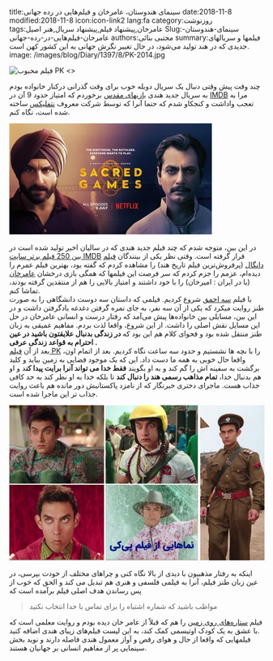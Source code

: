 title:سینمای هندوستان، عامرخان و فیلم‌هایی در رده جهانی
date:2018-11-8
modified:2018-11-8
icon:icon-link2
lang:fa
category:روزنوشت
tags:عامرخان,پیشنهاد فیلم,پیشنهاد سریال,هنر اصیل
Slug:سینمای-هندوستان-عامرخان-فیلم‌هایی-در-رده-جهانی
authors:مجتبی بنائی
summary:فیلمها و سریالهای جدیدی که در هند تولید می‌شود، در حال تغییر نگرش جهانی به این کشور کهن است.
image: /images/blog/Diary/1397/8/PK-2014.jpg

![فیلم محبوب PK <>]({static}/images/blog/Diary/1397/8/PK-2014.jpg)

چند وقت پیش وقتی دنبال یک سریال دوبله خوب برای وقت گذرانی درکنار خانواده بودم به سریال جدید هندی [بازیهای مقدس](http://mydiba.one/series/tt6077448/) برخوردم که امتیاز حدود 9 آن در [IMDB](https://www.imdb.com/title/tt6077448/) مرا به تعجب واداشت و کنجکاو شدم که حتما آنرا که توسط شرکت معروف [نتفلیکس](https://fa.wikipedia.org/wiki/%D9%86%D8%AA%E2%80%8C%D9%81%D9%84%DB%8C%DA%A9%D8%B3) ساخته شده است، نگاه کنم.

![فیلم محبوب فیلم بازیهای مقدس \<\>](/images/blog/Diary/1397/8/SacredGamesstills7.jpg)
  
در این بین، متوجه شدم که چند فیلم جدید هندی که در سالیان اخیر تولید شده است در بی[ن 250 فیلم برتر سایت IMDB](https://www.imdb.com/chart/top?ref_=nv_mv_250) قرار گرفته است. وقتی نظر یکی از بینندگان [فیلم دانگال](https://fa.wikipedia.org/wiki/%D8%AF%D8%A7%D9%86%DA%AF%D8%A7%D9%84) (پرفروش‌ترین فیلم تاریخ هند) را مشاهده کردم که گفته بود، بهترین فیلم عمرم را دیده‌ام، عزمم را جزم کردم که سر فرصت این فیلمها که همگی بازی درخشان [عامرخان](https://fa.wikipedia.org/wiki/%D8%B9%D8%A7%D9%85%D8%B1_%D8%AE%D8%A7%D9%86) (یا در ایران : امیرخان) را با خود داشتند و امتیاز بالایی را هم از منتقدین گرفته بودند، تماشا کنم.  
با فیلم [سه احمق](https://fa.wikipedia.org/wiki/%D8%B3%D9%87_%D8%A7%D8%AD%D9%85%D9%82) شروع کردیم. فیلمی که داستان سه دوست دانشگاهی را به صورت طنز روایت میکرد که یکی از آن سه نفر، به جای نمره گرفتن دغدغه یادگرفتن داشت و در این بین، مسایلی بین خانواده‌ها پیش می‌آمد که رفتار درست و انسانی عامرخان در حل این مسایل نقش اصلی را داشت. از این شروع، واقعا لذت بردم. مفاهیم عمیقی به زبان طنز منتقل شده بود و فحوای کلام هم این بود که **در زندگی بدنبال علایقتون باشید در عین احترام به قواعد زندگی عرفی .**  
بعد از آن [فیلم PK](https://fa.wikipedia.org/wiki/%D9%BE%DB%8C%E2%80%8C%DA%A9%DB%8C_%28%D9%81%DB%8C%D9%84%D9%85%29) را با بچه ها نشستیم و حدود سه ساعت نگاه کردیم. بعد از اتمام اون، واقعا حال خوبی به همه ما دست داد. این که یک موجود فضایی به زمین بیاید و کلید برگشت به سفینه اش را گم کند و به او بگویند **فقط خدا می تواند آنرا برایت پیدا کن**د و او هم بدنبال خدا، **تمام مذاهب رسمی هند را دنبال کند** تا بلکه خدا به او نظر کند به حد کافی جذاب هست. ماجرای دختری خبرنگار که از نامزد پاکستانیش دور مانده هم باعث روایت جذاب تر این ماجرا شده است. 

![صحنه‌هایی از فیلم پی‌کی \<\>](/images/blog/Diary/1397/8/aamir-khan-pk.jpg)  
  
اینکه به رفتار مذهبیون با دیدی از بالا نگاه کنی و چراهای مختلف از خودت بپرسی، در عین زبان طنز فیلم، آنرا به فیلمی فلسفی و هنری هم تبدیل می کند و الحق که خوب از پس رساندن هدف اصلی فیلم برآمده است که

> مواظب باشید که شماره اشتباه را برای تماس با خدا انتخاب نکنید

فیلم [ستاره‌های روی زمین](https://fa.wikipedia.org/wiki/%D8%B3%D8%AA%D8%A7%D8%B1%D9%87%E2%80%8C%D9%87%D8%A7%DB%8C_%D8%B1%D9%88%DB%8C_%D8%B2%D9%85%DB%8C%D9%86) را هم که قبلاً از عامر خان دیده‌ بودم و روایت معلمی است که با عشق به یک کودک اوتیسمی کمک کند، به این لیست فیلم‌های زیبای هندی اضافه کنید.  
فیلمهایی که واقعا از حال و هوای رقص و آواز معمول هندی فاصله دارند و نوید بخش سینمایی پر از مفاهیم انسانی بر جهانیان هستند.